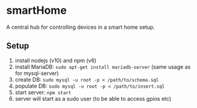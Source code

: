 # smartHome
A central hub for controlling devices in a smart home setup.

## Setup

1. install nodejs (v10) and npm (v6)
2. install MariaDB: `sudo apt-get install mariadb-server` (same usage as for mysql-server)
3. create DB: `sudo mysql -u root -p < /path/to/schema.sql`
4. populate DB: `sudo mysql -u root -p < /path/to/insert.sql`
5. start server: `npm start`
6. server will start as a sudo user (to be able to access gpios etc)
